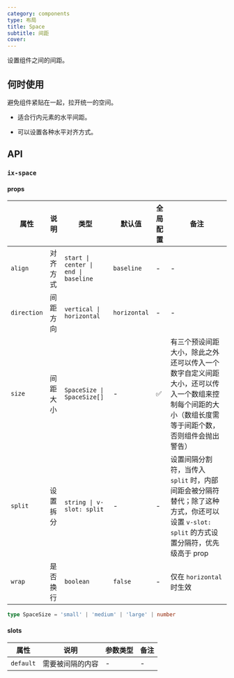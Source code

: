```yaml
---
category: components
type: 布局
title: Space
subtitle: 间距
cover:
---
```


设置组件之间的间距。

## 何时使用

避免组件紧贴在一起，拉开统一的空间。

- 适合行内元素的水平间距。

- 可以设置各种水平对齐方式。

## API

### `ix-space`

#### props

| 属性 | 说明 | 类型 | 默认值 | 全局配置 | 备注 |
| --- | --- | --- | --- | --- | --- |
| `align` | 对齐方式 | `start \| center \| end \| baseline` | `baseline` | - | - |
| `direction` | 间距方向 | `vertical \| horizontal` | `horizontal` | - | - |
| `size` | 间距大小 | `SpaceSize \| SpaceSize[]` | - | ✅ | 有三个预设间距大小，除此之外还可以传入一个数字自定义间距大小，还可以传入一个数组来控制每个间距的大小（数组长度需等于间距个数，否则组件会抛出警告） |
| `split` | 设置拆分 | `string \| v-slot: split` | - | - | 设置间隔分割符，当传入 `split` 时，内部间距会被分隔符替代；除了这种方式，你还可以设置 `v-slot: split` 的方式设置分隔符，优先级高于 prop |
| `wrap` | 是否换行 | `boolean` | `false` | - | 仅在 `horizontal` 时生效 |

```typescript
type SpaceSize = 'small' | 'medium' | 'large' | number
```

#### slots

| 属性      | 说明             | 参数类型 | 备注 |
| --------- | ---------------- | -------- | ---- |
| `default` | 需要被间隔的内容 | -        | -    |

